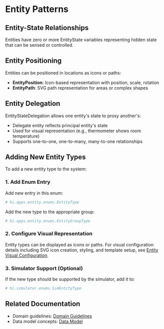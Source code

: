 # Entity Patterns

## Entity-State Relationships

Entities have zero or more EntityState variables representing hidden state that can be sensed or controlled.

## Entity Positioning

Entities can be positioned in locations as icons or paths:
- **EntityPosition**: Icon-based representation with position, scale, rotation
- **EntityPath**: SVG path representation for areas or complex shapes

## Entity Delegation

EntityStateDelegation allows one entity's state to proxy another's:
- Delegate entity reflects principal entity's state
- Used for visual representation (e.g., thermometer shows room temperature)
- Supports one-to-one, one-to-many, many-to-one relationships

## Adding New Entity Types

To add a new entity type to the system:

### 1. Add Enum Entry

Add new entry in this enum:
```python
# hi.apps.entity.enums.EntityType
```

Add the new type to the appropriate group:
```python
# hi.apps.entity.enums.EntityGroupType  
```

### 2. Configure Visual Representation

Entity types can be displayed as icons or paths. For visual configuration details including SVG icon creation, styling, and template setup, see [Entity Visual Configuration](../frontend/entity-visual-configuration.md).

### 3. Simulator Support (Optional)

If the new type should be supported by the simulator, add it to:
```python
# hi.simulator.enums.SimEntityType
```

## Related Documentation
- Domain guidelines: [Domain Guidelines](domain-guidelines.md)
- Data model concepts: [Data Model](../shared/data-model.md)